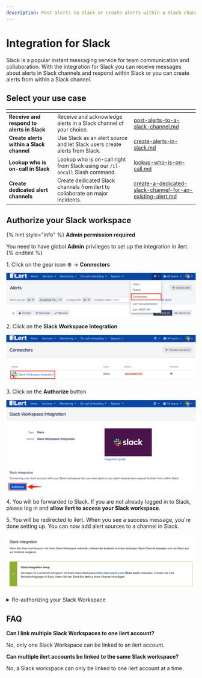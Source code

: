 ```yaml
---
description: Post alerts to Slack or create alerts within a Slack channel
---
```


# Integration for Slack

Slack is a popular instant messaging service for team communication and collaboration. With the integration for Slack you can receive messages about alerts in Slack channels and respond within Slack or you can create alerts from within a Slack channel.

## Select your use case <a href="#in_slack" id="in_slack"></a>

<table data-card-size="large" data-view="cards"><thead><tr><th></th><th></th><th data-hidden data-card-target data-type="content-ref"></th></tr></thead><tbody><tr><td><strong>Receive and respond to alerts in Slack</strong></td><td>Receive and acknowledge alerts in a Slack channel of your choice.</td><td><a href="post-alerts-to-a-slack-channel.md">post-alerts-to-a-slack-channel.md</a></td></tr><tr><td><strong>Create alerts within a Slack channel</strong></td><td>Use Slack as an alert source and let Slack users create alerts from Slack.</td><td><a href="create-alerts-in-slack.md">create-alerts-in-slack.md</a></td></tr><tr><td><strong>Lookup who is on-call in Slack</strong></td><td>Lookup who is on-call right from Slack using our <code>/il-oncall</code> Slash command.</td><td><a href="lookup-who-is-on-call.md">lookup-who-is-on-call.md</a></td></tr><tr><td><strong>Create dedicated alert channels</strong></td><td>Create dedicated Slack channels from ilert to collaborate on major incidents.</td><td><a href="create-a-dedicated-slack-channel-for-an-existing-alert.md">create-a-dedicated-slack-channel-for-an-existing-alert.md</a></td></tr></tbody></table>

## Authorize your Slack workspace <a href="#in_ilert" id="in_ilert"></a>

{% hint style="info" %}
**Admin permission required**

You need to have global **Admin** privileges to set up the integration in ilert.
{% endhint %}

1\. Click on the gear icon ⚙ → **Connectors**

![](<../../.gitbook/assets/Notification_Center (6).png>)

2\. Click on the **Slack Workspace Integration**

![](<../../.gitbook/assets/iLert (106).png>)

3\. Click on the **Authorize** button

![](<../../.gitbook/assets/iLert (105).png>)

4\. You will be forwarded to Slack. If you are not already logged in to Slack, please log in and **allow ilert to access your Slack workspace**.

5\. You will be redirected to ilert. When you see a success message, you're done setting up. You can now add alert sources to a channel in Slack.

![](../../.gitbook/assets/sl4.png)

<details>

<summary>Re-authorizing your Slack Workspace</summary>

You **may** need to re-authorize the bot for your Slack workspace in case new features of the bot require additional permissions e.g. alert actions or automatic user mapping.

Click on the gear icon ⚙ → **Connectors**, then click on the **Slack Workspace Integration** and on the **"Re-authorize Slack"** button

<img src="../../.gitbook/assets/iLert (101).png" alt="" data-size="original">

</details>

## FAQ <a href="#faq" id="faq"></a>

**Can I link multiple Slack Workspaces to one ilert account?**

No, only one Slack Workspace can be linked to an ilert account.

**Can multiple ilert accounts be linked to the same Slack workspace?**

No, a Slack workspace can only be linked to one ilert account at a time.&#x20;

